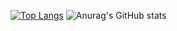 

[![Top Langs](https://github-readme-stats.vercel.app/api/top-langs/?username=ismoilov299&hide=javascript,html)](https://github.com/anuraghazra/github-readme-stats) ![Anurag's GitHub stats](https://github-readme-stats.vercel.app/api?username=ismoilov299&hide=contribs,prs)
